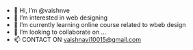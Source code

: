 - 👋 Hi, I’m @vaishnve
- 👀 I’m interested in web designing
- 🌱 I’m currently learning online course related to wbeb design
- 💞️ I’m looking to collaborate on ...
- 📫 CONTACT ON vaishnavi10015@gmail.com

<!---
vaishnve/vaishnve is a ✨ special ✨ repository because its `README.md` (this file) appears on your GitHub profile.
You can click the Preview link to take a look at your changes.
--->
